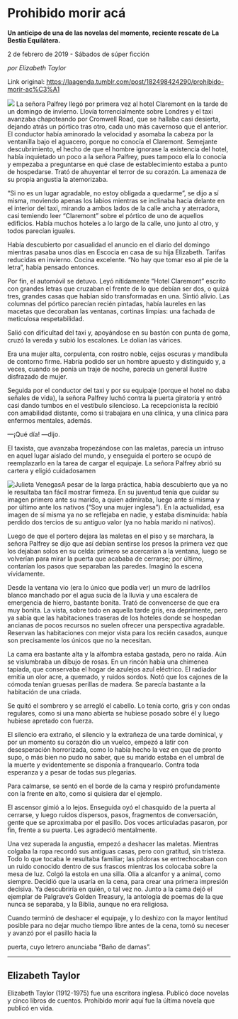 # Prohibido morir acá

**Un anticipo de una de las novelas del momento, reciente rescate de La Bestia Equilátera.**

2 de febrero de 2019 - Sábados de súper ficción

_por Elizabeth Taylor_

Link original: https://laagenda.tumblr.com/post/182498424290/prohibido-morir-ac%C3%A1

![](https://64.media.tumblr.com/29a972ed14d10f59141190400e38dd07/8628334d6f82358e-88/s500x750/ecd9457e86d62d1a11dd1f0d4b86f7e582abca5a.png)
La señora Palfrey llegó por primera vez al hotel Claremont en la tarde de un domingo de invierno. Llovía torrencialmente sobre Londres y el taxi avanzaba chapoteando por Cromwell Road, que se hallaba casi desierta, dejando atrás un pórtico tras otro, cada uno más cavernoso que el anterior. El conductor había aminorado la velocidad y asomaba la cabeza por la ventanilla bajo el aguacero, porque no conocía el Claremont. Semejante descubrimiento, el hecho de que el hombre ignorase la existencia del hotel, había inquietado un poco a la señora Palfrey, pues tampoco ella lo conocía y empezaba a preguntarse en qué clase de establecimiento estaba a punto de hospedarse. Trató de ahuyentar el terror de su corazón. La amenaza de su propia angustia la atemorizaba.

“Si no es un lugar agradable, no estoy obligada a quedarme”, se dijo a sí misma, moviendo apenas los labios mientras se inclinaba hacia delante en el interior del taxi, mirando a ambos lados de la calle ancha y aterradora, casi temiendo leer “Claremont” sobre el pórtico de uno de aquellos edificios. Había muchos hoteles a lo largo de la calle, uno junto al otro, y todos parecían iguales.

Había descubierto por casualidad el anuncio en el diario del domingo mientras pasaba unos días en Escocia en casa de su hija Elizabeth. Tarifas reducidas en invierno. Cocina excelente. “No hay que tomar eso al pie de la letra”, había pensado entonces.

Por fin, el automóvil se detuvo. Leyó nítidamente “Hotel Claremont” escrito con grandes letras que cruzaban el frente de lo que debían ser dos, o quizá tres, grandes casas que habían sido transformadas en una. Sintió alivio. Las columnas del pórtico parecían recién pintadas, había laureles en las macetas que decoraban las ventanas, cortinas limpias: una fachada de meticulosa respetabilidad. 

Salió con dificultad del taxi y, apoyándose en su bastón con punta de goma, cruzó la vereda y subió los escalones. Le dolían las várices.

Era una mujer alta, corpulenta, con rostro noble, cejas oscuras y mandíbula de contorno firme. Habría podido ser un hombre apuesto y distinguido y, a veces, cuando se ponía un traje de noche, parecía un general ilustre disfrazado de mujer.

Seguida por el conductor del taxi y por su equipaje (porque el hotel no daba señales de vida), la señora Palfrey luchó contra la puerta giratoria y entró casi dando tumbos en el vestíbulo silencioso. La recepcionista la recibió con amabilidad distante, como si trabajara en una clínica, y una clínica para enfermos mentales, además. 

—¡Qué día! —dijo.

El taxista, que avanzaba tropezándose con las maletas, parecía un intruso en aquel lugar aislado del mundo, y enseguida el portero se ocupó de reemplazarlo en la tarea de cargar el equipaje. La señora Palfrey abrió su cartera y eligió cuidadosamen

![Julieta Venegas](https://64.media.tumblr.com/8292e04a6aa9be9c8c1ccd2360b08424/8628334d6f82358e-22/s250x400/730f41ca54a3a9ef6adce53d544c271ce2268d6a.png)A pesar de la larga práctica, había descubierto que ya no le resultaba tan fácil mostrar firmeza. En su juventud tenía que cuidar su imagen primero ante su marido, a quien admiraba, luego ante sí misma y por último ante los nativos (“Soy una mujer inglesa”). En la actualidad, esa imagen de sí misma ya no se reflejaba en nadie, y estaba disminuida: había perdido dos tercios de su antiguo valor (ya no había marido ni nativos).

Luego de que el portero dejara las maletas en el piso y se marchara, la señora Palfrey se dijo que así debían sentirse los presos la primera vez que los dejaban solos en su celda: primero se acercarían a la ventana, luego se volverían para mirar la puerta que acababa de cerrarse; por último, contarían los pasos que separaban las paredes. Imaginó la escena vívidamente. 

Desde la ventana vio (era lo único que podía ver) un muro de ladrillos blanco manchado por el agua sucia de la lluvia y una escalera de emergencia de hierro, bastante bonita. Trató de convencerse de que era muy bonita. La vista, sobre todo en aquella tarde gris, era deprimente, pero ya sabía que las habitaciones traseras de los hoteles donde se hospedan ancianas de pocos recursos no suelen ofrecer una perspectiva agradable. Reservan las habitaciones con mejor vista para los recién casados, aunque son precisamente los únicos que no la necesitan.

La cama era bastante alta y la alfombra estaba gastada, pero no raída. Aún se vislumbraba un dibujo de rosas. En un rincón había una chimenea tapiada, que conservaba el hogar de azulejos azul eléctrico. El radiador emitía un olor acre, a quemado, y ruidos sordos. Notó que los cajones de la cómoda tenían gruesas perillas de madera. Se parecía bastante a la habitación de una criada.

Se quitó el sombrero y se arregló el cabello. Lo tenía corto, gris y con ondas regulares, como si una mano abierta se hubiese posado sobre él y luego hubiese apretado con fuerza. 

El silencio era extraño, el silencio y la extrañeza de una tarde dominical, y por un momento su corazón dio un vuelco, empezó a latir con desesperación horrorizada, como lo había hecho la vez en que de pronto supo, o más bien no pudo no saber, que su marido estaba en el umbral de la muerte y evidentemente se disponía a franquearlo. Contra toda esperanza y a pesar de todas sus plegarias.

Para calmarse, se sentó en el borde de la cama y respiró profundamente con la frente en alto, como si quisiera dar el ejemplo.

El ascensor gimió a lo lejos. Enseguida oyó el chasquido de la puerta al cerrarse, y luego ruidos dispersos, pasos, fragmentos de conversación, gente que se aproximaba por el pasillo. Dos voces articuladas pasaron, por fin, frente a su puerta. Les agradeció mentalmente.

Una vez superada la angustia, empezó a deshacer las maletas. Mientras colgaba la ropa recordó sus antiguas casas, pero con gratitud, sin tristeza. Todo lo que tocaba le resultaba familiar; las píldoras se entrechocaban con un ruido conocido dentro de sus frascos mientras los colocaba sobre la mesa de luz. Colgó la estola en una silla. Olía a alcanfor y a animal, como siempre. Decidió que la usaría en la cena, para crear una primera impresión decisiva. Ya descubriría en quién, o tal vez no. Junto a la cama dejó el ejemplar de Palgrave’s Golden Treasury, la antología de poemas de la que nunca se separaba, y la Biblia, aunque no era religiosa.

Cuando terminó de deshacer el equipaje, y lo deshizo con la mayor lentitud posible para no dejar mucho tiempo libre antes de la cena, tomó su neceser y avanzó por el pasillo hacia la 

puerta, cuyo letrero anunciaba “Baño de damas”. 



---

 Elizabeth Taylor
-----------------

 Elizabeth Taylor (1912-1975) fue una escritora inglesa. Publicó doce novelas y cinco libros de cuentos. Prohibido morir aquí fue la última novela que publicó en vida.

